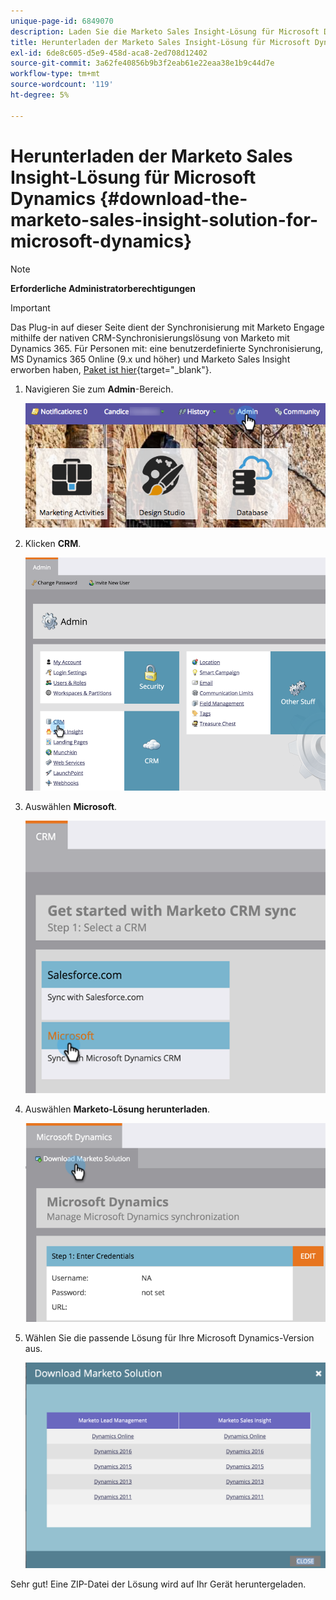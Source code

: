 ```yaml
---
unique-page-id: 6849070
description: Laden Sie die Marketo Sales Insight-Lösung für Microsoft Dynamics herunter - Marketo Docs - Produktdokumentation
title: Herunterladen der Marketo Sales Insight-Lösung für Microsoft Dynamics
exl-id: 6de8c605-d5e9-458d-aca8-2ed708d12402
source-git-commit: 3a62fe40856b9b3f2eab61e22eaa38e1b9c44d7e
workflow-type: tm+mt
source-wordcount: '119'
ht-degree: 5%

---
```


# Herunterladen der Marketo Sales Insight-Lösung für Microsoft Dynamics {#download-the-marketo-sales-insight-solution-for-microsoft-dynamics}

>[!NOTE]
>
>**Erforderliche Administratorberechtigungen**

>[!IMPORTANT]
>
>Das Plug-in auf dieser Seite dient der Synchronisierung mit Marketo Engage mithilfe der nativen CRM-Synchronisierungslösung von Marketo mit Dynamics 365. Für Personen mit: eine benutzerdefinierte Synchronisierung, MS Dynamics 365 Online (9.x und höher) und Marketo Sales Insight erworben haben, [Paket ist hier](https://mktg-cdn.marketo.com/community/MarketoSalesInsight_NonNative.zip){target=&quot;_blank&quot;}.

1. Navigieren Sie zum **Admin**-Bereich.

   ![](assets/mainnavhand.png)

1. Klicken **CRM**.

   ![](assets/image2015-3-11-13-3a7-3a11.png)

1. Auswählen **Microsoft**.

   ![](assets/image2016-5-3.png)

1. Auswählen **Marketo-Lösung herunterladen**.

   ![](assets/image2015-3-11-13-3a10-3a4.png)

1. Wählen Sie die passende Lösung für Ihre Microsoft Dynamics-Version aus.

   ![](assets/msd-online.png)

Sehr gut! Eine ZIP-Datei der Lösung wird auf Ihr Gerät heruntergeladen.
